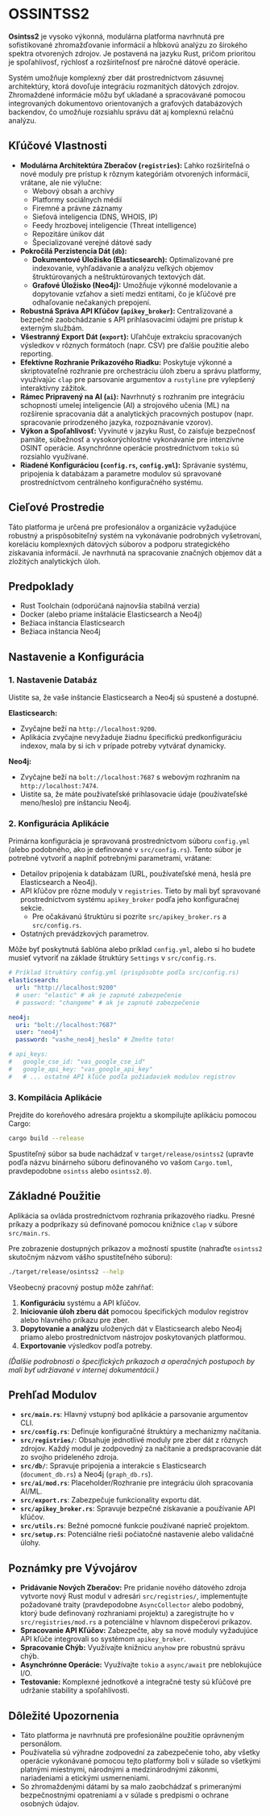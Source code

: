 # OSSINTSS2

**Osintss2** je vysoko výkonná, modulárna platforma navrhnutá pre sofistikované zhromažďovanie informácií a hĺbkovú analýzu zo širokého spektra otvorených zdrojov. Je postavená na jazyku Rust, pričom prioritou je spoľahlivosť, rýchlosť a rozšíriteľnosť pre náročné dátové operácie.

Systém umožňuje komplexný zber dát prostredníctvom zásuvnej architektúry, ktorá dovoľuje integráciu rozmanitých dátových zdrojov. Zhromaždené informácie môžu byť ukladané a spracovávané pomocou integrovaných dokumentovo orientovaných a grafových databázových backendov, čo umožňuje rozsiahlu správu dát aj komplexnú relačnú analýzu.

## Kľúčové Vlastnosti

* **Modulárna Architektúra Zberačov (`registries`):** Ľahko rozšíriteľná o nové moduly pre prístup k rôznym kategóriám otvorených informácií, vrátane, ale nie výlučne:
    * Webový obsah a archívy
    * Platformy sociálnych médií
    * Firemné a právne záznamy
    * Sieťová inteligencia (DNS, WHOIS, IP)
    * Feedy hrozbovej inteligencie (Threat intelligence)
    * Repozitáre únikov dát
    * Špecializované verejné dátové sady
* **Pokročilá Perzistencia Dát (`db`):**
    * **Dokumentové Úložisko (Elasticsearch):** Optimalizované pre indexovanie, vyhľadávanie a analýzu veľkých objemov štruktúrovaných a neštruktúrovaných textových dát.
    * **Grafové Úložisko (Neo4j):** Umožňuje výkonné modelovanie a dopytovanie vzťahov a sietí medzi entitami, čo je kľúčové pre odhaľovanie nečakaných prepojení.
* **Robustná Správa API Kľúčov (`apikey_broker`):** Centralizované a bezpečné zaobchádzanie s API prihlasovacími údajmi pre prístup k externým službám.
* **Všestranný Export Dát (`export`):** Uľahčuje extrakciu spracovaných výsledkov v rôznych formátoch (napr. CSV) pre ďalšie použitie alebo reporting.
* **Efektívne Rozhranie Príkazového Riadku:** Poskytuje výkonné a skriptovateľné rozhranie pre orchestráciu úloh zberu a správu platformy, využívajúc `clap` pre parsovanie argumentov a `rustyline` pre vylepšený interaktívny zážitok.
* **Rámec Pripravený na AI (`ai`):** Navrhnutý s rozhraním pre integráciu schopností umelej inteligencie (AI) a strojového učenia (ML) na rozšírenie spracovania dát a analytických pracovných postupov (napr. spracovanie prirodzeného jazyka, rozpoznávanie vzorov).
* **Výkon a Spoľahlivosť:** Vyvinuté v jazyku Rust, čo zaisťuje bezpečnosť pamäte, súbežnosť a vysokorýchlostné vykonávanie pre intenzívne OSINT operácie. Asynchrónne operácie prostredníctvom `tokio` sú rozsiahlo využívané.
* **Riadené Konfiguráciou (`config.rs`, `config.yml`):** Správanie systému, pripojenia k databázam a parametre modulov sú spravované prostredníctvom centrálneho konfiguračného systému.

## Cieľové Prostredie

Táto platforma je určená pre profesionálov a organizácie vyžadujúce robustný a prispôsobiteľný systém na vykonávanie podrobných vyšetrovaní, koreláciu komplexných dátových súborov a podporu strategického získavania informácií. Je navrhnutá na spracovanie značných objemov dát a zložitých analytických úloh.

## Predpoklady

* Rust Toolchain (odporúčaná najnovšia stabilná verzia)
* Docker (alebo priame inštalácie Elasticsearch a Neo4j)
* Bežiaca inštancia Elasticsearch
* Bežiaca inštancia Neo4j

## Nastavenie a Konfigurácia

### 1. Nastavenie Databáz

Uistite sa, že vaše inštancie Elasticsearch a Neo4j sú spustené a dostupné.

**Elasticsearch:**
* Zvyčajne beží na `http://localhost:9200`.
* Aplikácia zvyčajne nevyžaduje žiadnu špecifickú predkonfiguráciu indexov, mala by si ich v prípade potreby vytvárať dynamicky.

**Neo4j:**
* Zvyčajne beží na `bolt://localhost:7687` s webovým rozhraním na `http://localhost:7474`.
* Uistite sa, že máte používateľské prihlasovacie údaje (používateľské meno/heslo) pre inštanciu Neo4j.

### 2. Konfigurácia Aplikácie

Primárna konfigurácia je spravovaná prostredníctvom súboru `config.yml` (alebo podobného, ako je definované v `src/config.rs`). Tento súbor je potrebné vytvoriť a naplniť potrebnými parametrami, vrátane:

* Detailov pripojenia k databázam (URL, používateľské mená, heslá pre Elasticsearch a Neo4j).
* API kľúčov pre rôzne moduly v `registries`. Tieto by mali byť spravované prostredníctvom systému `apikey_broker` podľa jeho konfiguračnej sekcie.
    * Pre očakávanú štruktúru si pozrite `src/apikey_broker.rs` a `src/config.rs`.
* Ostatných prevádzkových parametrov.

Môže byť poskytnutá šablóna alebo príklad `config.yml`, alebo si ho budete musieť vytvoriť na základe štruktúry `Settings` v `src/config.rs`.

```yaml
# Príklad štruktúry config.yml (prispôsobte podľa src/config.rs)
elasticsearch:
  url: "http://localhost:9200"
  # user: "elastic" # ak je zapnuté zabezpečenie
  # password: "changeme" # ak je zapnuté zabezpečenie

neo4j:
  uri: "bolt://localhost:7687"
  user: "neo4j"
  password: "vashe_neo4j_heslo" # Zmeňte toto!

# api_keys:
#   google_cse_id: "vas_google_cse_id"
#   google_api_key: "vas_google_api_key"
#   # ... ostatné API kľúče podľa požiadaviek modulov registrov
```

### 3. Kompilácia Aplikácie

Prejdite do koreňového adresára projektu a skompilujte aplikáciu pomocou Cargo:

```bash
cargo build --release
```
Spustiteľný súbor sa bude nachádzať v `target/release/osintss2` (upravte podľa názvu binárneho súboru definovaného vo vašom `Cargo.toml`, pravdepodobne `osintss` alebo `osintss2.0`).

## Základné Použitie

Aplikácia sa ovláda prostredníctvom rozhrania príkazového riadku. Presné príkazy a podpríkazy sú definované pomocou knižnice `clap` v súbore `src/main.rs`.

Pre zobrazenie dostupných príkazov a možností spustite (nahraďte `osintss2` skutočným názvom vášho spustiteľného súboru):
```bash
./target/release/osintss2 --help
```

Všeobecný pracovný postup môže zahŕňať:
1.  **Konfiguráciu** systému a API kľúčov.
2.  **Iniciovanie úloh zberu dát** pomocou špecifických modulov registrov alebo hlavného príkazu pre zber.
3.  **Dopytovanie a analýzu** uložených dát v Elasticsearch alebo Neo4j priamo alebo prostredníctvom nástrojov poskytovaných platformou.
4.  **Exportovanie** výsledkov podľa potreby.

*(Ďalšie podrobnosti o špecifických príkazoch a operačných postupoch by mali byť udržiavané v internej dokumentácii.)*

## Prehľad Modulov

* **`src/main.rs`**: Hlavný vstupný bod aplikácie a parsovanie argumentov CLI.
* **`src/config.rs`**: Definuje konfiguračné štruktúry a mechanizmy načítania.
* **`src/registries/`**: Obsahuje jednotlivé moduly pre zber dát z rôznych zdrojov. Každý modul je zodpovedný za načítanie a predspracovanie dát zo svojho prideleného zdroja.
* **`src/db/`**: Spravuje pripojenia a interakcie s Elasticsearch (`document_db.rs`) a Neo4j (`graph_db.rs`).
* **`src/ai/mod.rs`**: Placeholder/Rozhranie pre integráciu úloh spracovania AI/ML.
* **`src/export.rs`**: Zabezpečuje funkcionality exportu dát.
* **`src/apikey_broker.rs`**: Spravuje bezpečné získavanie a používanie API kľúčov.
* **`src/utils.rs`**: Bežné pomocné funkcie používané naprieč projektom.
* **`src/setup.rs`**: Potenciálne rieši počiatočné nastavenie alebo validačné úlohy.

## Poznámky pre Vývojárov

* **Pridávanie Nových Zberačov:** Pre pridanie nového dátového zdroja vytvorte nový Rust modul v adresári `src/registries/`, implementujte požadované traity (pravdepodobne `AsyncCollector` alebo podobný, ktorý bude definovaný rozhraniami projektu) a zaregistrujte ho v `src/registries/mod.rs` a potenciálne v hlavnom dispečerovi príkazov.
* **Spracovanie API Kľúčov:** Zabezpečte, aby sa nové moduly vyžadujúce API kľúče integrovali so systémom `apikey_broker`.
* **Spracovanie Chýb:** Využívajte knižnicu `anyhow` pre robustnú správu chýb.
* **Asynchrónne Operácie:** Využívajte `tokio` a `async/await` pre neblokujúce I/O.
* **Testovanie:** Komplexné jednotkové a integračné testy sú kľúčové pre udržanie stability a spoľahlivosti.

## Dôležité Upozornenia

* Táto platforma je navrhnutá pre profesionálne použitie oprávneným personálom.
* Používatelia sú výhradne zodpovední za zabezpečenie toho, aby všetky operácie vykonávané pomocou tejto platformy boli v súlade so všetkými platnými miestnymi, národnými a medzinárodnými zákonmi, nariadeniami a etickými usmerneniami.
* So zhromaždenými dátami by sa malo zaobchádzať s primeranými bezpečnostnými opatreniami a v súlade s predpismi o ochrane osobných údajov.
```

